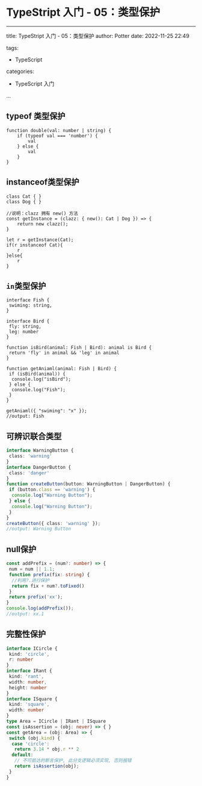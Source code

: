 # TypeStript 入门 - 05：类型保护

---

title: TypeStript 入门 - 05：类型保护
author: Potter
date: 2022-11-25 22:49

tags:

- TypeScript

categories:

- TypeScript 入门

...

## typeof 类型保护

```tsx
function double(val: number | string) {
    if (typeof val === 'number') {
        val
    } else {
        val
    }
}
```

## instanceof类型保护

```tsx
class Cat { }
class Dog { }

//说明：clazz 拥有 new() 方法
const getInstance = (clazz: { new(): Cat | Dog }) => {
    return new clazz();
}

let r = getInstance(Cat);
if(r instanceof Cat){
    r
}else{
    r
}
```

## `in`类型保护

```tsx
interface Fish {
 swiming: string,
}

interface Bird {
 fly: string,
 leg: number
}

function isBird(animal: Fish | Bird): animal is Bird {
 return 'fly' in animal && 'leg' in animal
}

function getAniaml(animal: Fish | Bird) {
 if (isBird(animal)) {
  console.log("isBird");
 } else {
  console.log("Fish");
 }
}

getAniaml({ "swiming": "x" });
//output: Fish
```

## ****可辨识联合类型****

```ts
interface WarningButton {
 class: 'warning'
}
interface DangerButton {
 class: 'danger'
}
function createButton(button: WarningButton | DangerButton) {
 if (button.class == 'warning') {
  console.log("Warning Button");
 } else {
  console.log("Warning Button");
 }
}
createButton({ class: 'warning' });
//output: Warning Button
```

## ****null保护****

```ts
const addPrefix = (num?: number) => {
 num = num || 1.1;
 function prefix(fix: string) {
  //利用?.进行保护
  return fix + num?.toFixed()
 }
 return prefix('xx');
}
console.log(addPrefix());
//output: xx.1
```

## ****完整性保护****

```ts
interface ICircle {
 kind: 'circle',
 r: number
}
interface IRant {
 kind: 'rant',
 width: number,
 height: number
}
interface ISquare {
 kind: 'square',
 width: number
}
type Area = ICircle | IRant | ISquare
const isAssertion = (obj: never) => { }
const getArea = (obj: Area) => {
 switch (obj.kind) {
  case 'circle':
   return 3.14 * obj.r ** 2
  default:
   // 不可抵达的断言保护, 此分支逻辑必须实现, 否则报错
   return isAssertion(obj);
 }
}
```
